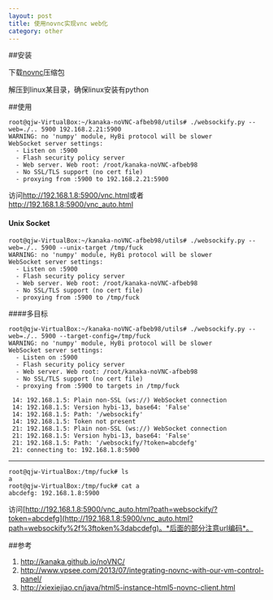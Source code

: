 ```yaml
---
layout: post
title: 使用novnc实现vnc web化
category: other
---
```


##安装

下载[novnc](https://codeload.github.com/kanaka/noVNC/legacy.zip/master)压缩包

解压到linux某目录，确保linux安装有python



##使用

	root@qjw-VirtualBox:~/kanaka-noVNC-afbeb98/utils# ./websockify.py --web=./.. 5900 192.168.2.21:5900
	WARNING: no 'numpy' module, HyBi protocol will be slower
	WebSocket server settings:
	  - Listen on :5900
	  - Flash security policy server
	  - Web server. Web root: /root/kanaka-noVNC-afbeb98
	  - No SSL/TLS support (no cert file)
	  - proxying from :5900 to 192.168.2.21:5900


访问<http://192.168.1.8:5900/vnc.html>或者<http://192.168.1.8:5900/vnc_auto.html>

#### Unix Socket

	root@qjw-VirtualBox:~/kanaka-noVNC-afbeb98/utils# ./websockify.py --web=./.. 5900 --unix-target /tmp/fuck
	WARNING: no 'numpy' module, HyBi protocol will be slower
	WebSocket server settings:
	  - Listen on :5900
	  - Flash security policy server
	  - Web server. Web root: /root/kanaka-noVNC-afbeb98
	  - No SSL/TLS support (no cert file)
	  - proxying from :5900 to /tmp/fuck
	  
####多目标

	root@qjw-VirtualBox:~/kanaka-noVNC-afbeb98/utils# ./websockify.py --web=./.. 5900 --target-config=/tmp/fuck
	WARNING: no 'numpy' module, HyBi protocol will be slower
	WebSocket server settings:
	  - Listen on :5900
	  - Flash security policy server
	  - Web server. Web root: /root/kanaka-noVNC-afbeb98
	  - No SSL/TLS support (no cert file)
	  - proxying from :5900 to targets in /tmp/fuck
	  
	 14: 192.168.1.5: Plain non-SSL (ws://) WebSocket connection
	 14: 192.168.1.5: Version hybi-13, base64: 'False'
	 14: 192.168.1.5: Path: '/websockify'
	 14: 192.168.1.5: Token not present
	 21: 192.168.1.5: Plain non-SSL (ws://) WebSocket connection
	 21: 192.168.1.5: Version hybi-13, base64: 'False'
	 21: 192.168.1.5: Path: '/websockify/?token=abcdefg'
	 21: connecting to: 192.168.1.8:5900
---

	root@qjw-VirtualBox:/tmp/fuck# ls
	a
	root@qjw-VirtualBox:/tmp/fuck# cat a 
	abcdefg: 192.168.1.8:5900
	  
访问[http://192.168.1.8:5900/vnc_auto.html?path=websockify/?token=abcdefg](http://192.168.1.8:5900/vnc_auto.html?path=websockify%2f%3ftoken%3dabcdefg)。*后面的部分注意url编码*。

##参考
1. <http://kanaka.github.io/noVNC/>
1. <http://www.vpsee.com/2013/07/integrating-novnc-with-our-vm-control-panel/>
1. <http://xiexiejiao.cn/java/html5-instance-html5-novnc-client.html>